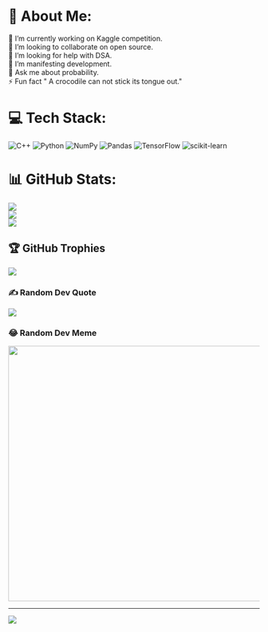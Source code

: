 # 💫 About Me:
🔭 I’m currently working on Kaggle competition.<br>👯 I’m looking to collaborate on open source.<br>🤝 I’m looking for help with DSA.<br>🌱 I’m manifesting development.<br>💬 Ask me about  probability.<br>⚡ Fun fact "  A crocodile can not stick its tongue out."


# 💻 Tech Stack:
![C++](https://img.shields.io/badge/c++-%2300599C.svg?style=for-the-badge&logo=c%2B%2B&logoColor=white) ![Python](https://img.shields.io/badge/python-3670A0?style=for-the-badge&logo=python&logoColor=ffdd54) ![NumPy](https://img.shields.io/badge/numpy-%23013243.svg?style=for-the-badge&logo=numpy&logoColor=white) ![Pandas](https://img.shields.io/badge/pandas-%23150458.svg?style=for-the-badge&logo=pandas&logoColor=white) ![TensorFlow](https://img.shields.io/badge/TensorFlow-%23FF6F00.svg?style=for-the-badge&logo=TensorFlow&logoColor=white) ![scikit-learn](https://img.shields.io/badge/scikit--learn-%23F7931E.svg?style=for-the-badge&logo=scikit-learn&logoColor=white)
# 📊 GitHub Stats:
![](https://github-readme-stats.vercel.app/api?username=Dimrk&theme=dark&hide_border=false&include_all_commits=false&count_private=false)<br/>
![](https://github-readme-streak-stats.herokuapp.com/?user=Dimrk&theme=dark&hide_border=false)<br/>
![](https://github-readme-stats.vercel.app/api/top-langs/?username=Dimrk&theme=dark&hide_border=false&include_all_commits=false&count_private=false&layout=compact)

## 🏆 GitHub Trophies
![](https://github-profile-trophy.vercel.app/?username=Dimrk&theme=radical&no-frame=false&no-bg=true&margin-w=4)

### ✍️ Random Dev Quote
![](https://quotes-github-readme.vercel.app/api?type=horizontal&theme=radical)

### 😂 Random Dev Meme
<img src="https://random-memer.herokuapp.com/" width="512px"/>

---
[![](https://visitcount.itsvg.in/api?id=Dimrk&icon=0&color=0)](https://visitcount.itsvg.in)

<!-- Proudly created with GPRM ( https://gprm.itsvg.in ) -->
